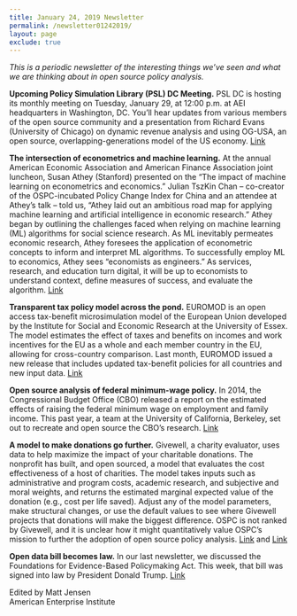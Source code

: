 ```yaml
---
title: January 24, 2019 Newsletter
permalink: /newsletter01242019/
layout: page
exclude: true
---
```

*This is a periodic newsletter of the interesting things we’ve seen and what we are thinking about in open source policy analysis.*

**Upcoming Policy Simulation Library (PSL) DC Meeting.** PSL DC is hosting its monthly meeting on Tuesday, January 29, at 12:00 p.m. at AEI headquarters in Washington, DC. You’ll hear updates from various members of the open source community and a presentation from Richard Evans (University of Chicago) on dynamic revenue analysis and using OG-USA, an open source, overlapping-generations model of the US economy. [Link](https://www.aei.org/events/the-policy-simulation-library-dc-meeting-og-usa-model-demo/)

**The intersection of econometrics and machine learning.** At the annual American Economic Association and American Finance Association joint luncheon, Susan Athey (Stanford) presented on the “The impact of machine learning on econometrics and economics.” Julian TszKin Chan – co-creator of the OSPC-incubated Policy Change Index for China and an attendee at Athey’s talk – told us, “Athey laid out an ambitious road map for applying machine learning and artificial intelligence in economic research.” Athey began by outlining the challenges faced when relying on machine learning (ML) algorithms for social science research. As ML inevitably permeates economic research, Athey foresees the application of econometric concepts to inform and interpret ML algorithms. To successfully employ ML to economics, Athey sees “economists as engineers.” As services, research, and education turn digital, it will be up to economists to understand context, define measures of success, and evaluate the algorithm. [Link](https://www.aeaweb.org/webcasts/2019/aea-afa-joint-luncheon-impact-of-machine-learning)

**Transparent tax policy model across the pond.** EUROMOD is an open access tax-benefit microsimulation model of the European Union developed by the Institute for Social and Economic Research at the University of Essex. The model estimates the effect of taxes and benefits on incomes and work incentives for the EU as a whole and each member country in the EU, allowing for cross-country comparison. Last month, EUROMOD issued a new release that includes updated tax-benefit policies for all countries and new input data. [Link](https://www.euromod.ac.uk/about/what-is-euromod)

**Open source analysis of federal minimum-wage policy.** In 2014, the Congressional Budget Office (CBO) released a report on the estimated effects of raising the federal minimum wage on employment and family income. This past year, a team at the University of California, Berkeley, set out to recreate and open source the CBO’s research. [Link](https://rpubs.com/fhoces/dd_cbo_mw)     

**A model to make donations go further.** Givewell, a charity evaluator, uses data to help maximize the impact of your charitable donations. The nonprofit has built, and open sourced, a model that evaluates the cost effectiveness of a host of charities. The model takes inputs such as administrative and program costs, academic research, and subjective and moral weights, and returns the estimated marginal expected value of the donation (e.g., cost per life saved). Adjust any of the model parameters, make structural changes, or use the default values to see where Givewell projects that donations will make the biggest difference. OSPC is not ranked by Givewell, and it is unclear how it might quantitatively value OSPC’s mission to further the adoption of open source policy analysis. [Link](https://docs.google.com/document/d/1ZKq-MNU-xtn_48uN33L6VvBEZRAduvjwWMeaEffL4K4/edit) and [Link](https://docs.google.com/spreadsheets/d/1kQJRvHehD9iEkKWnb0rrsZ5sxeeqyeaZ20KcQVf8r98/edit#gid=1537947274)

**Open data bill becomes law.** In our last newsletter, we discussed the Foundations for Evidence-Based Policymaking Act. This week, that bill was signed into law by President Donald Trump. [Link](https://www.whitehouse.gov/briefings-statements/bill-announcement-18/)


Edited by Matt Jensen
<br>
American Enterprise Institute

<br>

<script style="margin-left:-35px" src="//hello.aei.org/js/forms2/js/forms2.min.js"></script>
<form style="margin-left:-35px" id="mktoForm_1256"></form>
<script style="margin-left:-35px" >MktoForms2.loadForm("//app-sj19.marketo.com", "475-PBQ-971", 1256);</script>